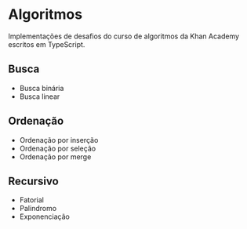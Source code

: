# Algoritmos

Implementações de desafios do curso de algoritmos da Khan Academy escritos em TypeScript.

## Busca
- Busca binária
- Busca linear

## Ordenação
- Ordenação por inserção
- Ordenação por seleção
- Ordenação por merge

## Recursivo
- Fatorial
- Palindromo
- Exponenciação